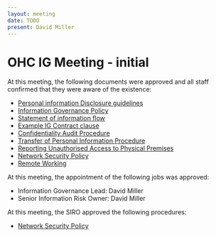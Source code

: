 ```yaml
---
layout: meeting
date: TODO
present: David Miller
---
```

# OHC IG Meeting - initial

At this meeting, the following documents were approved and all staff confirmed that they were aware of the existence:

* [Personal information Disclosure guidelines](/guidance/disclosure.html)
* [Information Governance Policy](/process/information.governance.policy.html)
* [Statement of information flow](/statements/information.flow.html)
* [Example IG Contract clause](/information.governance.management/11-116/1/example.contract.clause.html)
* [Confidentiality Audit Procedure](/process/confidentiality.audit.html)
* [Transfer of Personal Information Procedure](/process/transfer.of.sensitive.information.html)
* [Reporting Unauthorised Access to Physical Premises](/process/reporting.unauthorised.access.html)
* [Network Security Policy](/process/network.security.policy.html)
* [Remote Working](/process/remote.working.html)

At this meeting, the appointment of the following jobs was approved:

* Information Governance Lead: David Miller
* Senior Information Risk Owner: David Miller

At this meeting, the SIRO approved the following procedures:

* [Network Security Policy](/process/network.security.policy.html)